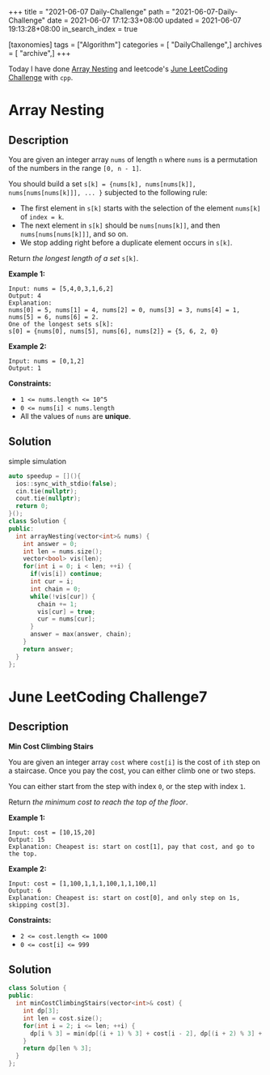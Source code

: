 +++
title = "2021-06-07 Daily-Challenge"
path = "2021-06-07-Daily-Challenge"
date = 2021-06-07 17:12:33+08:00
updated = 2021-06-07 19:13:28+08:00
in_search_index = true

[taxonomies]
tags = ["Algorithm"]
categories = [ "DailyChallenge",]
archives = [ "archive",]
+++

Today I have done [Array Nesting](https://leetcode.com/problems/array-nesting/description/) and leetcode's [June LeetCoding Challenge](https://leetcode.com/explore/challenge/card/june-leetcoding-challenge-2021/603/week-1-june-1st-june-7th/3770/) with `cpp`.

<!-- more -->

# Array Nesting

## Description

You are given an integer array `nums` of length `n` where `nums` is a permutation of the numbers in the range `[0, n - 1]`.

You should build a set `s[k] = {nums[k], nums[nums[k]], nums[nums[nums[k]]], ... }` subjected to the following rule:

- The first element in `s[k]` starts with the selection of the element `nums[k]` of `index = k`.
- The next element in `s[k]` should be `nums[nums[k]]`, and then `nums[nums[nums[k]]]`, and so on.
- We stop adding right before a duplicate element occurs in `s[k]`.

Return *the longest length of a set* `s[k]`.

 

**Example 1:**

```
Input: nums = [5,4,0,3,1,6,2]
Output: 4
Explanation: 
nums[0] = 5, nums[1] = 4, nums[2] = 0, nums[3] = 3, nums[4] = 1, nums[5] = 6, nums[6] = 2.
One of the longest sets s[k]:
s[0] = {nums[0], nums[5], nums[6], nums[2]} = {5, 6, 2, 0}
```

**Example 2:**

```
Input: nums = [0,1,2]
Output: 1
```

 

**Constraints:**

- `1 <= nums.length <= 10^5`
- `0 <= nums[i] < nums.length`
- All the values of `nums` are **unique**.

## Solution

simple simulation

``` cpp
auto speedup = [](){
  ios::sync_with_stdio(false);
  cin.tie(nullptr);
  cout.tie(nullptr);
  return 0;
}();
class Solution {
public:
  int arrayNesting(vector<int>& nums) {
    int answer = 0;
    int len = nums.size();
    vector<bool> vis(len);
    for(int i = 0; i < len; ++i) {
      if(vis[i]) continue;
      int cur = i;
      int chain = 0;
      while(!vis[cur]) {
        chain += 1;
        vis[cur] = true;
        cur = nums[cur];
      }
      answer = max(answer, chain);
    }
    return answer;
  }
};
```

# June LeetCoding Challenge7

## Description

**Min Cost Climbing Stairs**

You are given an integer array `cost` where `cost[i]` is the cost of `ith` step on a staircase. Once you pay the cost, you can either climb one or two steps.

You can either start from the step with index `0`, or the step with index `1`.

Return *the minimum cost to reach the top of the floor*.

 

**Example 1:**

```
Input: cost = [10,15,20]
Output: 15
Explanation: Cheapest is: start on cost[1], pay that cost, and go to the top.
```

**Example 2:**

```
Input: cost = [1,100,1,1,1,100,1,1,100,1]
Output: 6
Explanation: Cheapest is: start on cost[0], and only step on 1s, skipping cost[3].
```

 

**Constraints:**

- `2 <= cost.length <= 1000`
- `0 <= cost[i] <= 999`

## Solution

``` cpp
class Solution {
public:
  int minCostClimbingStairs(vector<int>& cost) {
    int dp[3];
    int len = cost.size();
    for(int i = 2; i <= len; ++i) {
      dp[i % 3] = min(dp[(i + 1) % 3] + cost[i - 2], dp[(i + 2) % 3] + cost[i - 1]);
    }
    return dp[len % 3];
  }
};
```
